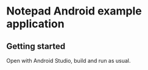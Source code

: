 # Notepad Android example application

## Getting started

Open with Android Studio, build and run as usual.
